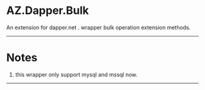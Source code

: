 # AZ.Dapper.Bulk
An extension for dapper.net . wrapper bulk operation extension methods.

***
# Notes
1. this wrapper only support mysql and mssql  now.
   
***
